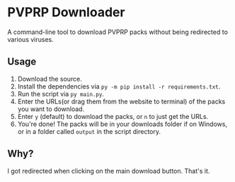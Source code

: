 # PVPRP Downloader

A command-line tool to download PVPRP packs without being redirected to various viruses.

## Usage

1. Download the source.
2. Install the dependencies via `py -m pip install -r requirements.txt`.
3. Run the script via `py main.py`.
4. Enter the URLs(or drag them from the website to terminal) of the packs you want to download.
5. Enter `y` (default) to download the packs, or `n` to just get the URLs.
6. You're done! The packs will be in your downloads folder if on Windows, or in a folder called `output` in the script directory.

## Why?

I got redirected when clicking on the main download button. That's it.
